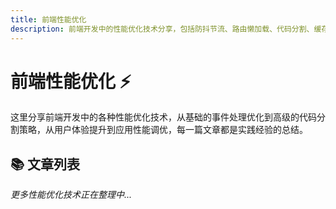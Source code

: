 ```yaml
---
title: 前端性能优化
description: 前端开发中的性能优化技术分享，包括防抖节流、路由懒加载、代码分割、缓存策略等核心优化技巧
---
```


# 前端性能优化 ⚡

这里分享前端开发中的各种性能优化技术，从基础的事件处理优化到高级的代码分割策略，从用户体验提升到应用性能调优，每一篇文章都是实践经验的总结。

## 📚 文章列表

<ArticleList pathPrefix="/frontend/performance" />

_更多性能优化技术正在整理中..._

